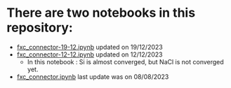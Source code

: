 # There are two notebooks in this repository: 
- [fxc_connector-19-12.ipynb](https://github.com/aouinaayoub/connector/blob/main/fxc_connector-19-12.ipynb) updated on 19/12/2023
- [fxc_connector-12-12.ipynb](https://github.com/aouinaayoub/connector/blob/main/fxc_connector-12-12.ipynb) updated on 12/12/2023
  - In this notebook : Si is almost converged, but NaCl is not converged yet.  
- [fxc_connector.ipynb](https://github.com/aouinaayoub/connector/blob/main/fxc_connector.ipynb) last update was on 08/08/2023
